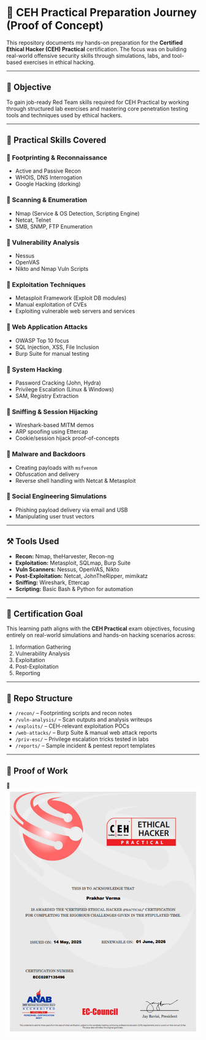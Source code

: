 # 🧠 CEH Practical Preparation Journey (Proof of Concept)

This repository documents my hands-on preparation for the **Certified Ethical Hacker (CEH) Practical** certification. The focus was on building real-world offensive security skills through simulations, labs, and tool-based exercises in ethical hacking.

---

## 🎯 Objective

To gain job-ready Red Team skills required for CEH Practical by working through structured lab exercises and mastering core penetration testing tools and techniques used by ethical hackers.

---

## 🧪 Practical Skills Covered

### 🔹 Footprinting & Reconnaissance
- Active and Passive Recon
- WHOIS, DNS Interrogation
- Google Hacking (dorking)

### 🔹 Scanning & Enumeration
- Nmap (Service & OS Detection, Scripting Engine)
- Netcat, Telnet
- SMB, SNMP, FTP Enumeration

### 🔹 Vulnerability Analysis
- Nessus
- OpenVAS
- Nikto and Nmap Vuln Scripts

### 🔹 Exploitation Techniques
- Metasploit Framework (Exploit DB modules)
- Manual exploitation of CVEs
- Exploiting vulnerable web servers and services

### 🔹 Web Application Attacks
- OWASP Top 10 focus
- SQL Injection, XSS, File Inclusion
- Burp Suite for manual testing

### 🔹 System Hacking
- Password Cracking (John, Hydra)
- Privilege Escalation (Linux & Windows)
- SAM, Registry Extraction

### 🔹 Sniffing & Session Hijacking
- Wireshark-based MITM demos
- ARP spoofing using Ettercap
- Cookie/session hijack proof-of-concepts

### 🔹 Malware and Backdoors
- Creating payloads with `msfvenom`
- Obfuscation and delivery
- Reverse shell handling with Netcat & Metasploit

### 🔹 Social Engineering Simulations
- Phishing payload delivery via email and USB
- Manipulating user trust vectors

---

## ⚒️ Tools Used

- **Recon:** Nmap, theHarvester, Recon-ng  
- **Exploitation:** Metasploit, SQLmap, Burp Suite  
- **Vuln Scanners:** Nessus, OpenVAS, Nikto  
- **Post-Exploitation:** Netcat, JohnTheRipper, mimikatz  
- **Sniffing:** Wireshark, Ettercap  
- **Scripting:** Basic Bash & Python for automation  

---

## 📜 Certification Goal

This learning path aligns with the **CEH Practical** exam objectives, focusing entirely on real-world simulations and hands-on hacking scenarios across:

1. Information Gathering  
2. Vulnerability Analysis  
3. Exploitation  
4. Post-Exploitation  
5. Reporting

---

## 📂 Repo Structure

- `/recon/` – Footprinting scripts and recon notes  
- `/vuln-analysis/` – Scan outputs and analysis writeups  
- `/exploits/` – CEH-relevant exploitation POCs  
- `/web-attacks/` – Burp Suite & manual web attack reports  
- `/priv-esc/` – Privilege escalation tricks tested in labs  
- `/reports/` – Sample incident & pentest report templates  

---

## 📄 Proof of Work

🔗 ![CEH Practical Certificate](https://raw.githubusercontent.com/prakharsec/CEH-Practical-Cert/main/CEH%20Practical%20Cert.png)  

